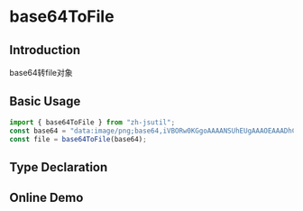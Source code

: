 # base64ToFile

## Introduction

base64转file对象

## Basic Usage

```ts
import { base64ToFile } from "zh-jsutil";
const base64 = "data:image/png;base64,iVBORw0KGgoAAAANSUhEUgAAAOEAAADhCAMAAAAJbSJIAAAA";
const file = base64ToFile(base64);

```

## Type Declaration

## Online Demo
